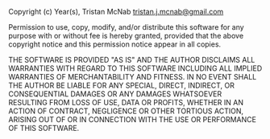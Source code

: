 Copyright (c) Year(s), Tristan McNab <tristan.j.mcnab@gmail.com>

Permission to use, copy, modify, and/or distribute this software for any purpose with or without fee is hereby
granted, provided that the above copyright notice and this permission notice appear in all copies.

THE SOFTWARE IS PROVIDED "AS IS" AND THE AUTHOR DISCLAIMS ALL WARRANTIES WITH REGARD TO THIS SOFTWARE INCLUDING ALL
IMPLIED WARRANTIES OF MERCHANTABILITY AND FITNESS. IN NO EVENT SHALL THE AUTHOR BE LIABLE FOR ANY SPECIAL, DIRECT,
INDIRECT, OR CONSEQUENTIAL DAMAGES OR ANY DAMAGES WHATSOEVER RESULTING FROM LOSS OF USE, DATA OR PROFITS, WHETHER IN
AN ACTION OF CONTRACT, NEGLIGENCE OR OTHER TORTIOUS ACTION, ARISING OUT OF OR IN CONNECTION WITH THE USE OR
PERFORMANCE OF THIS SOFTWARE.
